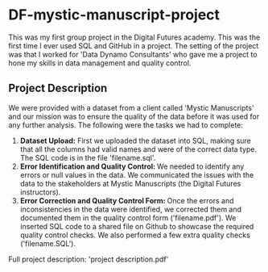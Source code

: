 # DF-mystic-manuscript-project
This was my first group project in the Digital Futures academy. This was the first time I ever used SQL and GitHub in a project. The setting of the project was that I worked for 'Data Dynamo Consultants' who gave me a project to hone my skills in data management and quality control. 

## Project Description
We were provided with a dataset from a client called 'Mystic Manuscripts' and our mission was to ensure the quality of the data before it was used for any further analysis. The following were the tasks we had to complete:
<ol>
  <li> <b>Dataset Upload:</b> 
    First we uploaded the dataset into SQL, making sure that all the columns had valid names and were of the correct data type. The SQL code is in the file 'filename.sql'.
  </li>
  <li> <b> Error Identification and Quality Control: </b>
    We needed to identify any errors or null values in the data. We communicated the issues with the data to the stakeholders at Mystic Manuscripts (the Digital Futures instructors).
  </li>
  <li> <b> Error Correction and Quality Control Form: </b>
    Once the errors and inconsistencies in the data were identified, we corrected them and documented them in the quality control form ('filename.pdf'). We inserted SQL code to a shared file on Github to showcase the required quality control checks. We also performed a few extra quality checks ('filename.SQL').
  </li>
</ol>
Full project description: 'project description.pdf'
